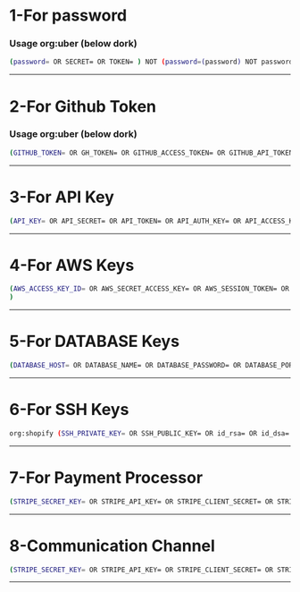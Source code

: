 # 1-For password

### Usage org:uber (below dork)
```bash
(password= OR SECRET= OR TOKEN= ) NOT (password=(password) NOT password=(value) NOT password=(val) NOT password=(plain_text) NOT password=(unencrypted_password) NOT -password=<value>   NOT password={password} NOT password=${password} NOT /ADMIN_PASSWORD="password"/ NOT PASSWORD=# NOT /PASSWORD=${password}/   NOT password=(new_password) NOT /PASSWORD="$INPUT_PASSWORD"/ NOT /PASSWORD="$INPUT_APP_PASSWORD"/ NOT PASSWORD='password' NOT /PASSWORD="${ADMIN_PASSWORD:-password}"/ NOT /password=${env:SSL_KEYSTORE_PASSWORD}/ NOT password='" NOT password=' '  NOT Password=password  NOT password=%s NOT PASSWORD=$ NOT PASSWORD="***INVALID***" NOT PASSWORD="$ NOT password=<password> NOT TEST_GITHUB_PASSWORD= NOT password=" NOT password=secret</code> NOT password=options.password NOT user=%u&password=%p NOT PASSWORD=<your-password-here> NOT password=%v NOT PASSWORD=<admin-password> NOT password=\fR\fB\fIpassword\fR\fR NOT password=mypassword NOT password=\fR  NOT PASSWORD=.  NOT password=qwerty ) 
```
-----------------------------------------------------------------------------------------------------------------------------------------------------------------------------------------------------------

# 2-For Github Token

### Usage org:uber (below dork)

```bash
(GITHUB_TOKEN= OR GH_TOKEN= OR GITHUB_ACCESS_TOKEN= OR GITHUB_API_TOKEN= OR GH_ACCESS_TOKEN= OR GH_API_TOKEN= OR GITHUB_SECRET= OR GH_SECRET= OR GITHUB_PERSONAL_ACCESS_TOKEN= OR GH_PERSONAL_ACCESS_TOKEN= OR GITHUB_OAUTH_TOKEN= OR GH_OAUTH_TOKEN= OR GITHUB_APP_TOKEN= OR GH_APP_TOKEN= OR GITHUB_CREDENTIALS= OR GH_CREDENTIALS= OR GITHUB_TOKEN_SECRET= OR GH_TOKEN_SECRET=) NOT (GH_TOKEN='token' OR GH_TOKEN=<secret token> OR GH_TOKEN="<github token>" OR GH_TOKEN="<USER_GITHUB_TOKEN>" OR GH_TOKEN="<YOUR-GITHUB-API-TOKEN>" OR GH_TOKEN="<your_github_access_token>" OR GH_TOKEN=<MY_GITHUB_TOKEN> OR GH_TOKEN=<your_github_token> OR GH_TOKEN="<unecrypted token>" OR GH_TOKEN="<access_token>" OR GH_TOKEN=<copied token> OR GH_TOKEN=<personal github token> OR GH_TOKEN=xxxxxxx OR GH_TOKEN="<Your Personal Access Token>" OR GH_TOKEN="<TOKEN>" OR GH_TOKEN=<token> OR GH_TOKEN=<YOUR TOKEN> OR GH_TOKEN=<github token> OR GH_TOKEN=<<TOKEN>>)
```

------------------------------------------------------------------------------------------------------------------------------------------------------------------------------------------------------------------

# 3-For API Key
```bash
(API_KEY= OR API_SECRET= OR API_TOKEN= OR API_AUTH_KEY= OR API_ACCESS_KEY= OR API_ACCESS_TOKEN= OR API_SECRET_KEY= OR API_AUTH_TOKEN= OR API_CLIENT_KEY= OR API_CLIENT_SECRET= OR API_CREDENTIALS= OR API_PRIVATE_KEY= OR API_PUBLIC_KEY= OR API_SECURITY_KEY= OR API_SECURITY_TOKEN= OR API_ENCRYPTION_KEY= OR API_APP_KEY= OR API_APP_SECRET= OR API_KEY_SECRET= OR API_OAUTH_TOKEN= OR API_BEARER_TOKEN= OR API_SIGNING_KEY= OR API_AUTHORIZATION_TOKEN= OR API_MASTER_KEY=) NOT (API_KEY=<Your> OR API_SECRET={Your app API Secret} OR API_SECRET_KEY OR API_KEY=... OR api_key=(api_key) OR API_KEY=${withAPIKey} OR API_SECRET=YOUR_SHOPIFY_SECRET OR API_KEY=YOUR_SHOPIFY_API_KEY OR API_KEY=$ OR API_KEY=<Your Shopify API key> OR API_KEY=<your-api-key> OR api_key=your_api_key OR API_KEY=test-api-key OR API_SECRET=test-secret-key OR api_key=\"YOUR API KEY\")
```
------------------------------------------------------------------------------------------------------------------------------------------------------------------------------------------------------------------
# 4-For AWS Keys
```bash
(AWS_ACCESS_KEY_ID= OR AWS_SECRET_ACCESS_KEY= OR AWS_SESSION_TOKEN= OR AWS_SECURITY_TOKEN= OR AWS_SECRET_KEY= OR AWS_KEY= OR aws_access_key_id= OR aws_secret_access_key= OR aws_session_token= OR aws_key=)  NOT (AWS_ACCESS_KEY_ID=<Your AWS Access Key ID> OR AWS_SECRET_ACCESS_KEY=<Your AWS Secret Access Key> OR aws_access_key_id=EXAMPLE OR aws_secret_access_key=EXAMPLE OR AWS_ACCESS_KEY_ID=your_access_key OR AWS_SECRET_ACCESS_KEY=your_secret_key OR aws_access_key_id=\"YOUR_AWS_ACCESS_KEY_ID\" OR aws_secret_access_key=\"YOUR_AWS_SECRET_ACCESS_KEY\" OR aws_access_key_id=test OR aws_secret_access_key=test OR AWS_ACCESS_KEY_ID=<aws-access-key> OR AWS_SECRET_ACCESS_KEY=<aws-secret-access-key> OR AWS_ACCESS_KEY_ID="<s3_key>" OR AWS_SECRET_ACCESS_KEY="<s3_secret_key>" OR  aws_access_key="aws_access_key" OR aws_secret_key="aws_secret_key"
)
```
-----------------------------------------------------------------------------------------------------------------------------------------------------------------------------------------------------------------

# 5-For DATABASE Keys
```bash
(DATABASE_HOST= OR DATABASE_NAME= OR DATABASE_PASSWORD= OR DATABASE_PORT= OR DATABASE_USER= OR DATABASE_USERNAME= OR databaseEnabled= OR datadog_api_key= OR datadog_app_key= OR DB_CONNECTION= OR DB_DATABASE= OR DB_HOST= OR DB_PASSWORD= OR DB_PORT= OR DB_PW= OR DB_USER= OR DB_USERNAME= OR MONGO_URI= OR MONGODB_URI= OR MYSQL_HOST= OR MYSQL_USER= OR MYSQL_PASSWORD= OR MYSQL_DATABASE= OR POSTGRES_HOST= OR POSTGRES_USER= OR POSTGRES_PASSWORD= OR POSTGRES_DB= OR SQL_SERVER= OR SQL_USER= OR SQL_PASSWORD= OR SQL_DATABASE= OR SQL_HOST= OR RDS_HOSTNAME= OR RDS_DB_NAME= OR RDS_USERNAME= OR RDS_PASSWORD= OR REDIS_HOST= OR REDIS_PASSWORD= OR REDIS_PORT= OR oracle_host= OR oracle_user= OR oracle_password= OR oracle_sid= OR CASSANDRA_USERNAME= OR CASSANDRA_PASSWORD= OR elasticsearch_host= OR elasticsearch_username= OR elasticsearch_password= OR DB2_DATABASE= OR DB2_USER= OR DB2_PASSWORD=) 
```
-----------------------------------------------------------------------------------------------------------------------------------------------------------------------------------------------------------------

# 6-For SSH Keys
```bash
org:shopify (SSH_PRIVATE_KEY= OR SSH_PUBLIC_KEY= OR id_rsa= OR id_dsa= OR id_ed25519= OR known_hosts= OR .ssh/id_rsa= OR .ssh/id_dsa= OR .ssh/id_ed25519= OR .ssh/config= OR .ssh/authorized_keys= OR .ssh/known_hosts=)
```

-----------------------------------------------------------------------------------------------------------------------------------------------------------------------------------------------------------------
# 7-For Payment Processor
```bash
(STRIPE_SECRET_KEY= OR STRIPE_API_KEY= OR STRIPE_CLIENT_SECRET= OR STRIPE_ACCESS_TOKEN= OR STRIPE_PUBLIC_KEY= OR PAYPAL_CLIENT_ID= OR PAYPAL_SECRET= OR PAYPAL_API_KEY= OR PAYPAL_ACCESS_TOKEN= OR BRAINTRREE_ACCESS_TOKEN= OR BRAINTRREE_MERCHANT_ID= OR BRAINTRREE_PUBLIC_KEY= OR BRAINTRREE_PRIVATE_KEY=)
```


-----------------------------------------------------------------------------------------------------------------------------------------------------------------------------------------------------------------
# 8-Communication Channel
```bash
(STRIPE_SECRET_KEY= OR STRIPE_API_KEY= OR STRIPE_CLIENT_SECRET= OR STRIPE_ACCESS_TOKEN= OR STRIPE_PUBLIC_KEY= OR PAYPAL_CLIENT_ID= OR PAYPAL_SECRET= OR PAYPAL_API_KEY= OR PAYPAL_ACCESS_TOKEN= OR BRAINTRREE_ACCESS_TOKEN= OR BRAINTRREE_MERCHANT_ID= OR BRAINTRREE_PUBLIC_KEY= OR BRAINTRREE_PRIVATE_KEY=)
```



-----------------------------------------------------------------------------------------------------------------------------------------------------------------------------------------------------------------
